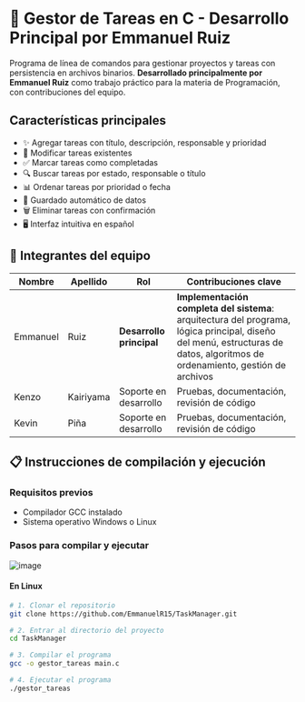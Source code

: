 # 🚀 Gestor de Tareas en C - Desarrollo Principal por Emmanuel Ruiz

Programa de línea de comandos para gestionar proyectos y tareas con persistencia en archivos binarios. **Desarrollado principalmente por Emmanuel Ruiz** como trabajo práctico para la materia de Programación, con contribuciones del equipo.

## Características principales
- ✨ Agregar tareas con título, descripción, responsable y prioridad
- 📝 Modificar tareas existentes
- ✅ Marcar tareas como completadas
- 🔍 Buscar tareas por estado, responsable o título
- 📊 Ordenar tareas por prioridad o fecha
- 💾 Guardado automático de datos
- 🗑️ Eliminar tareas con confirmación
- 🖥️ Interfaz intuitiva en español

## 👥 Integrantes del equipo

| Nombre      | Apellido    | Rol                                      | Contribuciones clave                  |
|-------------|-------------|------------------------------------------|---------------------------------------|
| Emmanuel    | Ruiz        | **Desarrollo principal**                 | **Implementación completa del sistema**: arquitectura del programa, lógica principal, diseño del menú, estructuras de datos, algoritmos de ordenamiento, gestión de archivos |
| Kenzo       | Kairiyama   | Soporte en desarrollo                    | Pruebas, documentación, revisión de código |
| Kevin       | Piña        | Soporte en desarrollo                    | Pruebas, documentación, revisión de código |

## 📋 Instrucciones de compilación y ejecución

### Requisitos previos
- Compilador GCC instalado
- Sistema operativo Windows o Linux

### Pasos para compilar y ejecutar

![image](https://github.com/user-attachments/assets/fdd07f3c-a507-4fe5-a5ce-f796e5abe6a3)

#### En Linux
```bash
# 1. Clonar el repositorio
git clone https://github.com/EmmanuelR15/TaskManager.git

# 2. Entrar al directorio del proyecto
cd TaskManager

# 3. Compilar el programa
gcc -o gestor_tareas main.c

# 4. Ejecutar el programa
./gestor_tareas
